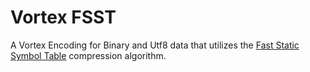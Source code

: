 # Vortex FSST

A Vortex Encoding for Binary and Utf8 data that utilizes the [Fast Static Symbol Table](https://github.com/spiraldb/fsst)
compression algorithm.
